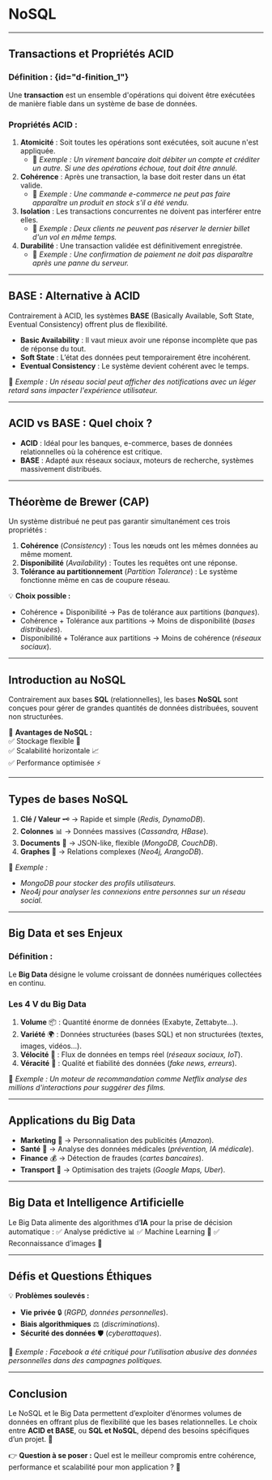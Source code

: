 # NoSQL
---

## **Transactions et Propriétés ACID**
### **Définition :** {id="d-finition_1"}
Une **transaction** est un ensemble d'opérations qui doivent être exécutées de manière fiable dans un système de base de données.

### **Propriétés ACID :**
1. **Atomicité** : Soit toutes les opérations sont exécutées, soit aucune n'est appliquée.
    - 📌 *Exemple : Un virement bancaire doit débiter un compte et créditer un autre. Si une des opérations échoue, tout doit être annulé.*
2. **Cohérence** : Après une transaction, la base doit rester dans un état valide.
    - 📌 *Exemple : Une commande e-commerce ne peut pas faire apparaître un produit en stock s'il a été vendu.*
3. **Isolation** : Les transactions concurrentes ne doivent pas interférer entre elles.
    - 📌 *Exemple : Deux clients ne peuvent pas réserver le dernier billet d'un vol en même temps.*
4. **Durabilité** : Une transaction validée est définitivement enregistrée.
    - 📌 *Exemple : Une confirmation de paiement ne doit pas disparaître après une panne du serveur.*

---

## **BASE : Alternative à ACID**
Contrairement à ACID, les systèmes **BASE** (Basically Available, Soft State, Eventual Consistency) offrent plus de flexibilité.

- **Basic Availability** : Il vaut mieux avoir une réponse incomplète que pas de réponse du tout.
- **Soft State** : L’état des données peut temporairement être incohérent.
- **Eventual Consistency** : Le système devient cohérent avec le temps.

📌 *Exemple : Un réseau social peut afficher des notifications avec un léger retard sans impacter l'expérience utilisateur.*

---

## **ACID vs BASE : Quel choix ?**
- **ACID** : Idéal pour les banques, e-commerce, bases de données relationnelles où la cohérence est critique.
- **BASE** : Adapté aux réseaux sociaux, moteurs de recherche, systèmes massivement distribués.

---

## **Théorème de Brewer (CAP)**
Un système distribué ne peut pas garantir simultanément ces trois propriétés :
1. **Cohérence** (*Consistency*) : Tous les nœuds ont les mêmes données au même moment.
2. **Disponibilité** (*Availability*) : Toutes les requêtes ont une réponse.
3. **Tolérance au partitionnement** (*Partition Tolerance*) : Le système fonctionne même en cas de coupure réseau.

💡 **Choix possible :**
- Cohérence + Disponibilité → Pas de tolérance aux partitions (*banques*).
- Cohérence + Tolérance aux partitions → Moins de disponibilité (*bases distribuées*).
- Disponibilité + Tolérance aux partitions → Moins de cohérence (*réseaux sociaux*).

---

## **Introduction au NoSQL**
Contrairement aux bases **SQL** (relationnelles), les bases **NoSQL** sont conçues pour gérer de grandes quantités de données distribuées, souvent non structurées.

📌 **Avantages de NoSQL :**  
✅ Stockage flexible 📂  
✅ Scalabilité horizontale 📈  
✅ Performance optimisée ⚡

---

## **Types de bases NoSQL**
1. **Clé / Valeur** 🗝️ → Rapide et simple (*Redis, DynamoDB*).
2. **Colonnes** 📊 → Données massives (*Cassandra, HBase*).
3. **Documents** 📜 → JSON-like, flexible (*MongoDB, CouchDB*).
4. **Graphes** 🔗 → Relations complexes (*Neo4j, ArangoDB*).

📌 *Exemple :*
- *MongoDB pour stocker des profils utilisateurs.*
- *Neo4j pour analyser les connexions entre personnes sur un réseau social.*

---

## **Big Data et ses Enjeux**
### **Définition :**
Le **Big Data** désigne le volume croissant de données numériques collectées en continu.

### **Les 4 V du Big Data**
1. **Volume** 📦 : Quantité énorme de données (Exabyte, Zettabyte…).
2. **Variété** 🌍 : Données structurées (bases SQL) et non structurées (textes, images, vidéos…).
3. **Vélocité** 🚀 : Flux de données en temps réel (*réseaux sociaux, IoT*).
4. **Véracité** 🎯 : Qualité et fiabilité des données (*fake news, erreurs*).

📌 *Exemple : Un moteur de recommandation comme Netflix analyse des millions d'interactions pour suggérer des films.*

---

## **Applications du Big Data**
- **Marketing** 🎯 → Personnalisation des publicités (*Amazon*).
- **Santé** 🏥 → Analyse des données médicales (*prévention, IA médicale*).
- **Finance** 💰 → Détection de fraudes (*cartes bancaires*).
- **Transport** 🚆 → Optimisation des trajets (*Google Maps, Uber*).

---

## **Big Data et Intelligence Artificielle**
Le Big Data alimente des algorithmes d’**IA** pour la prise de décision automatique :
✅ Analyse prédictive 📊
✅ Machine Learning 🤖
✅ Reconnaissance d’images 📸

---

## **Défis et Questions Éthiques**
💡 **Problèmes soulevés :**
- **Vie privée** 🔒 (*RGPD, données personnelles*).
- **Biais algorithmiques** ⚖️ (*discriminations*).
- **Sécurité des données** 🛡️ (*cyberattaques*).

📌 *Exemple : Facebook a été critiqué pour l’utilisation abusive des données personnelles dans des campagnes politiques.*

---

## **Conclusion**
Le NoSQL et le Big Data permettent d’exploiter d’énormes volumes de données en offrant plus de flexibilité que les bases relationnelles. Le choix entre **ACID et BASE**, ou **SQL et NoSQL**, dépend des besoins spécifiques d’un projet. 🚀

👉 **Question à se poser :** Quel est le meilleur compromis entre cohérence, performance et scalabilité pour mon application ? 🤔